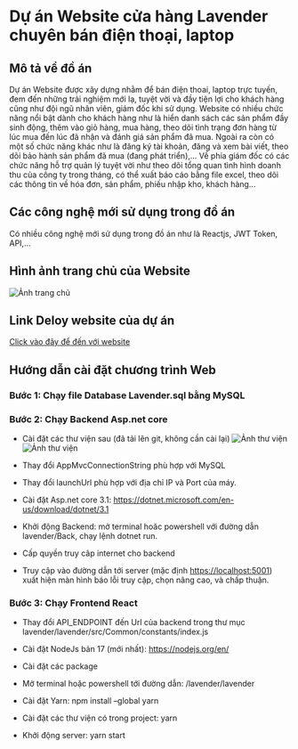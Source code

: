 # Dự án Website cửa hàng Lavender chuyên bán điện thoại, laptop
## Mô tả về đồ án
 Dự án Website được xây dựng nhằm để bán điện thoai, laptop trực tuyến, đem đến những trải nghiệm mới lạ, tuyệt vời và đầy tiện lợi cho khách hàng cũng như đội ngũ nhân viên, giám đốc khi sử dụng. Website có nhiều chức năng nổi bật dành cho khách hàng như là hiển danh sách các sản phẩm đầy sinh động, thêm vào giỏ hàng, mua hàng, theo dõi tình trạng đơn hàng từ lúc mua đến lúc đã nhận và đánh giá sản phẩm đã mua. Ngoài ra còn có một số chức năng khác như là đăng ký tài khoản, đăng và xem bài viết, theo dõi bảo hành sản phẩm đã mua (đang phát triển),... Về phía giám đốc có các chức năng hỗ trợ quản lý tuyệt vời như theo dõi tổng quan tình hình doanh thu của công ty trong tháng, có thể xuất báo cáo bằng file excel, theo dõi các thông tin về hóa đơn, sản phẩm, phiếu nhập kho, khách hàng...

## Các công nghệ mới sử dụng trong đồ án
Có nhiều công nghệ mới sử dụng trong đồ án như là Reactjs, JWT Token, API,...

## Hình ảnh trang chủ của Website
![Ảnh trang chủ](https://scontent.fdad1-1.fna.fbcdn.net/v/t39.30808-6/270046390_3044287319179166_6035350275120142555_n.jpg?_nc_cat=100&ccb=1-5&_nc_sid=dbeb18&_nc_ohc=iWSHCG1KY2UAX-BR2RA&_nc_ht=scontent.fdad1-1.fna&oh=00_AT9MD2zAuohNWCvpqptsuF9kxOFiC3WclINw_OeKZGPYBQ&oe=61DFCCF5)

## Link Deloy website của dự án
[Click vào đây để đến với website](https://lavender-uit-webshop.web.app/)

## Hướng dẫn cài đặt chương trình Web

### **Bước 1: Chạy file Database Lavender.sql bằng MySQL** 

### **Bước 2: Chạy Backend Asp.net core**
- Cài đặt các thư viện sau (đã tải lên git, không cần cài lại)
![Ảnh thư viện](https://scontent.fdad1-1.fna.fbcdn.net/v/t39.30808-6/270241963_3044294972511734_9140383735054285317_n.jpg?_nc_cat=103&ccb=1-5&_nc_sid=dbeb18&_nc_ohc=LAGnsIPJaTcAX-Hr89Y&_nc_ht=scontent.fdad1-1.fna&oh=00_AT-1pHz0h0FI8P0j_OngPVRdbAgGU-ba_mSUIXelGgNWDA&oe=61DF64D4)
![Ảnh thư viện](https://scontent.fdad1-3.fna.fbcdn.net/v/t39.30808-6/270252352_3044294785845086_5709618262599065895_n.jpg?_nc_cat=110&ccb=1-5&_nc_sid=dbeb18&_nc_ohc=faupple52UAAX9VrxAD&tn=NHrAlX3B9vpysKo6&_nc_ht=scontent.fdad1-3.fna&oh=00_AT-W8j3vXtSUTaBK3GEv01M62a2QxvCrCALNYq-ltAZYwQ&oe=61DEF4CB)
- Thay đổi AppMvcConnectionString phù hợp với MySQL

- Thay đổi launchUrl phù hợp với địa chỉ IP và Port của máy.

- Cài đặt Asp.net core 3.1: <https://dotnet.microsoft.com/en-us/download/dotnet/3.1>
 
- Khởi động Backend: mở terminal hoăc powershell với đường dẫn lavender/Back, chạy lệnh dotnet run.
 
- Cấp quyền truy câp internet cho backend

- Truy cập vào đường dẫn tới server (mặc định <https://localhost:5001>) xuất hiện màn hình báo lỗi truy cập, chọn nâng cao, và chấp thuận.

### **Bước 3: Chạy Frontend React** 
- Thay đổi API\_ENDPOINT đến Url của backend trong thư mục lavender/lavender/src/Common/constants/index.js

- Cài đặt NodeJs bản 17 (mới nhất):  <https://nodejs.org/en/>
 
- Cài đặt các package

- Mở terminal hoặc powershell tới đường dẫn: /lavender/lavender

- Cài đặt Yarn: npm install –global yarn

- Cài đặt các thư viện có trong project: yarn

- Khởi động server: yarn start








